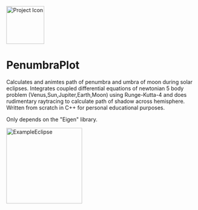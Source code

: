 <p align="left">
  <img src="assets/raytracer_sP9_icon.ico" width="100" alt="Project Icon">
</p>

# PenumbraPlot
Calculates and animtes path of penumbra and umbra of moon during solar eclipses. Integrates coupled differential equations of newtonian 5 body problem (Venus,Sun,Jupiter,Earth,Moon) using Runge-Kutta-4 and does rudimentary raytracing to calculate path of shadow across hemisphere. Written from scratch in C++ for personal educational purposes.

Only depends on the "Eigen" library.

<p align="left">
  <img src="assets/example.gif" width="200" alt="ExampleEclipse">
</p>
